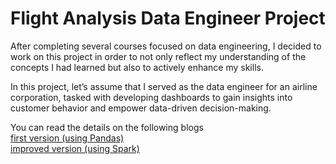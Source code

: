 # Flight Analysis Data Engineer Project 
After completing several courses focused on data engineering, I decided to work on this project in order to not only reflect my understanding of the concepts I had learned but also to actively enhance my skills.

In this project, let’s assume that I served as the data engineer for an airline corporation, tasked with developing dashboards to gain insights into customer behavior and empower data-driven decision-making.

You can read the details on the following blogs  
[first version (using Pandas)](https://medium.com/@fasaiserikijcharoen/how-i-created-my-first-data-engineer-project-5a6f3f0db6a9)  
[improved version (using Spark)](https://medium.com/@fasaiserikijcharoen/how-i-created-my-first-data-engineer-project-improved-de6296dce2ef)
